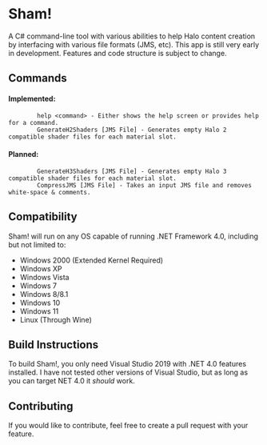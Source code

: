 # Sham!
A C# command-line tool with various abilities to help Halo content creation by interfacing with various file formats (JMS, etc).
This app is still very early in development. Features and code structure is subject to change.

## Commands
#### Implemented:
            help <command> - Either shows the help screen or provides help for a command.
            GenerateH2Shaders [JMS File] - Generates empty Halo 2 compatible shader files for each material slot.
            
#### Planned:
            GenerateH3Shaders [JMS File] - Generates empty Halo 3 compatible shader files for each material slot.
            CompressJMS [JMS File] - Takes an input JMS file and removes white-space & comments.
            
## Compatibility
Sham! will run on any OS capable of running .NET Framework 4.0, including but not limited to:
<ul>
  <li>Windows 2000 (Extended Kernel Required)</li>
  <li>Windows XP</li>
  <li>Windows Vista</li>
  <li>Windows 7</li>
  <li>Windows 8/8.1</li>
  <li>Windows 10</li>
  <li>Windows 11</li>
  <li>Linux (Through Wine)</li>
</ul>

## Build Instructions
To build Sham!, you only need Visual Studio 2019 with .NET 4.0 features installed. I have not tested other versions of Visual Studio, but as long as you can target NET 4.0 it *should* work.

## Contributing
If you would like to contribute, feel free to create a pull request with your feature.
